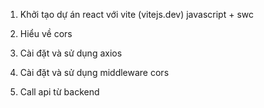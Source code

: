1. Khởi tạo dự án react với vite (vitejs.dev) javascript + swc

2. Hiểu về cors

3. Cài đặt và sử dụng axios

4. Cài đặt và sử dụng middleware cors

5. Call api từ backend
